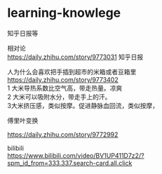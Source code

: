 # learning-knowlege  

知乎日报等  

相对论  
https://daily.zhihu.com/story/9773031 知乎日报    

人为什么会喜欢把手插到超市的米箱或者豆箱里  
https://daily.zhihu.com/story/9773402    
1 大米导热系数比空气高，带走热量。凉爽  
2 大米可以吸附水分，带走手上的汗。  
3大米挤压感，类似按摩。促进静脉血回流，类似按摩，  

傅里叶变换  

https://daily.zhihu.com/story/9772992   

bilibili  
https://www.bilibili.com/video/BV1UP411D7z2/?spm_id_from=333.337.search-card.all.click  
